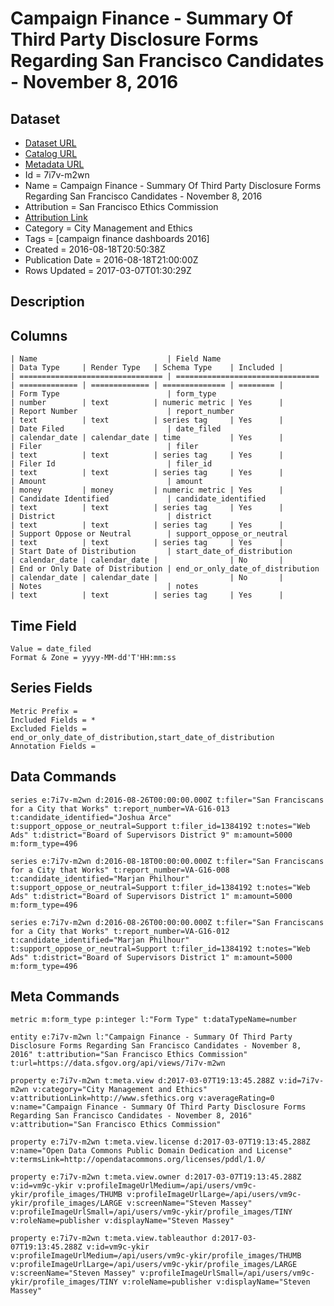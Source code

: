 # Campaign Finance - Summary Of Third Party Disclosure Forms Regarding San Francisco Candidates - November 8, 2016

## Dataset

* [Dataset URL](https://data.sfgov.org/api/views/7i7v-m2wn/rows.json?max_rows=100)
* [Catalog URL](https://catalog.data.gov/dataset/campaign-finance-summary-of-third-party-disclosure-forms-regarding-san-francisco-candidat-)
* [Metadata URL](https://data.sfgov.org/api/views/7i7v-m2wn)
* Id = 7i7v-m2wn
* Name = Campaign Finance - Summary Of Third Party Disclosure Forms Regarding San Francisco Candidates - November 8, 2016
* Attribution = San Francisco Ethics Commission
* [Attribution Link](http://www.sfethics.org)
* Category = City Management and Ethics
* Tags = [campaign finance dashboards 2016]
* Created = 2016-08-18T20:50:38Z
* Publication Date = 2016-08-18T21:00:00Z
* Rows Updated = 2017-03-07T01:30:29Z

## Description



## Columns

```ls
| Name                             | Field Name                       | Data Type     | Render Type   | Schema Type    | Included | 
| ================================ | ================================ | ============= | ============= | ============== | ======== | 
| Form Type                        | form_type                        | number        | text          | numeric metric | Yes      | 
| Report Number                    | report_number                    | text          | text          | series tag     | Yes      | 
| Date Filed                       | date_filed                       | calendar_date | calendar_date | time           | Yes      | 
| Filer                            | filer                            | text          | text          | series tag     | Yes      | 
| Filer Id                         | filer_id                         | text          | text          | series tag     | Yes      | 
| Amount                           | amount                           | money         | money         | numeric metric | Yes      | 
| Candidate Identified             | candidate_identified             | text          | text          | series tag     | Yes      | 
| District                         | district                         | text          | text          | series tag     | Yes      | 
| Support Oppose or Neutral        | support_oppose_or_neutral        | text          | text          | series tag     | Yes      | 
| Start Date of Distribution       | start_date_of_distribution       | calendar_date | calendar_date |                | No       | 
| End or Only Date of Distribution | end_or_only_date_of_distribution | calendar_date | calendar_date |                | No       | 
| Notes                            | notes                            | text          | text          | series tag     | Yes      | 
```

## Time Field

```ls
Value = date_filed
Format & Zone = yyyy-MM-dd'T'HH:mm:ss
```

## Series Fields

```ls
Metric Prefix = 
Included Fields = *
Excluded Fields = end_or_only_date_of_distribution,start_date_of_distribution
Annotation Fields = 
```

## Data Commands

```ls
series e:7i7v-m2wn d:2016-08-26T00:00:00.000Z t:filer="San Franciscans for a City that Works" t:report_number=VA-G16-013 t:candidate_identified="Joshua Arce" t:support_oppose_or_neutral=Support t:filer_id=1384192 t:notes="Web Ads" t:district="Board of Supervisors District 9" m:amount=5000 m:form_type=496

series e:7i7v-m2wn d:2016-08-18T00:00:00.000Z t:filer="San Franciscans for a City that Works" t:report_number=VA-G16-008 t:candidate_identified="Marjan Philhour" t:support_oppose_or_neutral=Support t:filer_id=1384192 t:notes="Web Ads" t:district="Board of Supervisors District 1" m:amount=5000 m:form_type=496

series e:7i7v-m2wn d:2016-08-26T00:00:00.000Z t:filer="San Franciscans for a City that Works" t:report_number=VA-G16-012 t:candidate_identified="Marjan Philhour" t:support_oppose_or_neutral=Support t:filer_id=1384192 t:notes="Web Ads" t:district="Board of Supervisors District 1" m:amount=5000 m:form_type=496
```

## Meta Commands

```ls
metric m:form_type p:integer l:"Form Type" t:dataTypeName=number

entity e:7i7v-m2wn l:"Campaign Finance - Summary Of Third Party Disclosure Forms Regarding San Francisco Candidates - November 8, 2016" t:attribution="San Francisco Ethics Commission" t:url=https://data.sfgov.org/api/views/7i7v-m2wn

property e:7i7v-m2wn t:meta.view d:2017-03-07T19:13:45.288Z v:id=7i7v-m2wn v:category="City Management and Ethics" v:attributionLink=http://www.sfethics.org v:averageRating=0 v:name="Campaign Finance - Summary Of Third Party Disclosure Forms Regarding San Francisco Candidates - November 8, 2016" v:attribution="San Francisco Ethics Commission"

property e:7i7v-m2wn t:meta.view.license d:2017-03-07T19:13:45.288Z v:name="Open Data Commons Public Domain Dedication and License" v:termsLink=http://opendatacommons.org/licenses/pddl/1.0/

property e:7i7v-m2wn t:meta.view.owner d:2017-03-07T19:13:45.288Z v:id=vm9c-ykir v:profileImageUrlMedium=/api/users/vm9c-ykir/profile_images/THUMB v:profileImageUrlLarge=/api/users/vm9c-ykir/profile_images/LARGE v:screenName="Steven Massey" v:profileImageUrlSmall=/api/users/vm9c-ykir/profile_images/TINY v:roleName=publisher v:displayName="Steven Massey"

property e:7i7v-m2wn t:meta.view.tableauthor d:2017-03-07T19:13:45.288Z v:id=vm9c-ykir v:profileImageUrlMedium=/api/users/vm9c-ykir/profile_images/THUMB v:profileImageUrlLarge=/api/users/vm9c-ykir/profile_images/LARGE v:screenName="Steven Massey" v:profileImageUrlSmall=/api/users/vm9c-ykir/profile_images/TINY v:roleName=publisher v:displayName="Steven Massey"
```